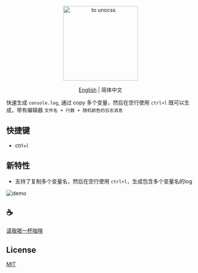 <p align="center">
<img height="200" src="./assets/kv.png" alt="to unocss">
</p>
<p align="center"> <a href="./README.md">English</a> | 简体中文</p>

快速生成 `console.log`, 通过 copy 多个变量，然后在空行使用 `ctrl+l` 既可以生成，带有编辑器 `文件名 + 行数 + 随机颜色的日志消息`

## 快捷键
- ctrl+l

## 新特性

- 支持了复制多个变量名，然后在空行使用 `ctrl+l`，生成包含多个变量名的log

![demo](assets/demo.gif)

## :coffee:

[请我喝一杯咖啡](https://github.com/Simon-He95/sponsor)

## License

[MIT](./license)
